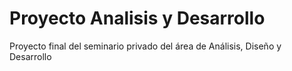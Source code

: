 # Proyecto Analisis y Desarrollo
Proyecto final del seminario privado del área de Análisis, Diseño y Desarrollo
